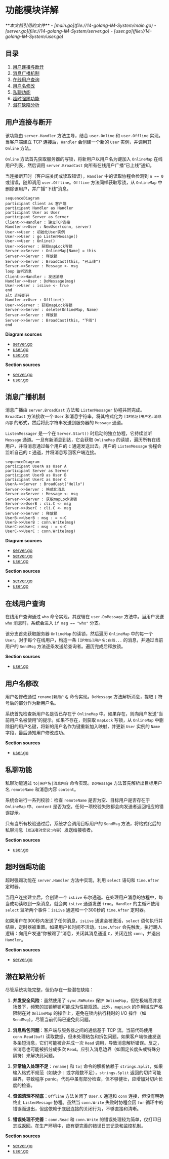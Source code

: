 # 功能模块详解

<cite>
**本文档引用的文件**  
- [main.go](file://14-golang-IM-System/main.go)
- [server.go](file://14-golang-IM-System/server.go)
- [user.go](file://14-golang-IM-System/user.go)
</cite>

## 目录
1. [用户连接与断开](#用户连接与断开)
2. [消息广播机制](#消息广播机制)
3. [在线用户查询](#在线用户查询)
4. [用户名修改](#用户名修改)
5. [私聊功能](#私聊功能)
6. [超时强踢功能](#超时强踢功能)
7. [潜在缺陷分析](#潜在缺陷分析)

## 用户连接与断开

该功能由 `server.Handler` 方法主导，结合 `user.Online` 和 `user.Offline` 实现。当客户端建立 TCP 连接后，`Handler` 会创建一个新的 `User` 实例，并调用其 `Online` 方法。

`Online` 方法首先获取服务器的写锁，将新用户以用户名为键加入 `OnlineMap` 在线用户列表，然后调用 `server.BroadCast` 向所有在线用户广播“已上线”通知。

当连接断开时（客户端关闭或读取错误），`Handler` 中的读取协程会检测到 `n == 0` 或错误，随即调用 `user.Offline`。`Offline` 方法同样获取写锁，从 `OnlineMap` 中删除该用户，并广播“下线”消息。

```mermaid
sequenceDiagram
participant Client as 客户端
participant Handler as Handler
participant User as User
participant Server as Server
Client->>Handler : 建立TCP连接
Handler->>User : NewUser(conn, server)
User->>User : 初始化User实例
User->>User : go ListenMessage()
User->>User : Online()
User->>Server : 获取mapLock写锁
Server->>Server : OnlineMap[Name] = this
Server->>Server : 释放锁
Server->>Server : BroadCast(this, "已上线")
Server->>Server : Message <- msg
loop 监听消息
Client->>Handler : 发送消息
Handler->>User : DoMessage(msg)
User->>User : isLive <- true
end
alt 连接断开
Handler->>User : Offline()
User->>Server : 获取mapLock写锁
Server->>Server : delete(OnlineMap, Name)
Server->>Server : 释放锁
Server->>Server : BroadCast(this, "下线")
end
```

**Diagram sources**
- [server.go](file://14-golang-IM-System/server.go#L55-L115)
- [user.go](file://14-golang-IM-System/user.go#L36-L45)
- [user.go](file://14-golang-IM-System/user.go#L48-L58)

**Section sources**
- [server.go](file://14-golang-IM-System/server.go#L55-L115)
- [user.go](file://14-golang-IM-System/user.go#L36-L58)

## 消息广播机制

消息广播由 `server.BroadCast` 方法和 `ListenMessager` 协程共同完成。`BroadCast` 方法接收一个 `User` 和消息字符串，将其格式化为 `[IP地址]用户名:消息内容` 的形式，然后将此字符串发送到服务器的 `Message` 通道。

`ListenMessager` 是一个在 `Server.Start()` 时启动的独立协程，它持续监听 `Message` 通道。一旦有新消息到达，它会获取 `OnlineMap` 的读锁，遍历所有在线用户，并将消息通过每个用户的 `C` 通道发送出去。用户的 `ListenMessage` 协程会监听自己的 `C` 通道，并将消息写回客户端连接。

```mermaid
sequenceDiagram
participant UserA as User A
participant Server as Server
participant UserB as User B
participant UserC as User C
UserA->>Server : BroadCast("Hello")
Server->>Server : 格式化消息
Server->>Server : Message <- msg
Server->>Server : 获取mapLock读锁
Server->>UserB : cli.C <- msg
Server->>UserC : cli.C <- msg
Server->>Server : 释放锁
UserB->>UserB : msg : = <-C
UserB->>UserB : conn.Write(msg)
UserC->>UserC : msg : = <-C
UserC->>UserC : conn.Write(msg)
```

**Diagram sources**
- [server.go](file://14-golang-IM-System/server.go#L49-L53)
- [server.go](file://14-golang-IM-System/server.go#L35-L46)
- [user.go](file://14-golang-IM-System/user.go#L126-L132)

**Section sources**
- [server.go](file://14-golang-IM-System/server.go#L35-L53)
- [user.go](file://14-golang-IM-System/user.go#L126-L132)

## 在线用户查询

在线用户查询通过 `who` 命令实现，其逻辑在 `user.DoMessage` 方法中。当用户发送 `who` 消息时，系统会进入 `if msg == "who"` 分支。

该分支首先获取服务器 `OnlineMap` 的读锁，然后遍历 `OnlineMap` 中的每一个 `User`。对于每个在线用户，构造一条 `[IP地址]用户名:在线...` 的消息，并通过当前用户的 `SendMsg` 方法逐条发送给查询者。遍历完成后释放锁。

**Section sources**
- [user.go](file://14-golang-IM-System/user.go#L66-L74)

## 用户名修改

用户名修改通过 `rename|新用户名` 命令实现。`DoMessage` 方法解析消息，提取 `|` 符号后的部分作为新用户名。

系统首先检查新用户名是否已存在于 `OnlineMap` 中。如果存在，则向用户发送“当前用户名被使用”的提示。如果不存在，则获取 `mapLock` 写锁，从 `OnlineMap` 中删除旧的用户名键，将新的用户名作为键重新加入映射，并更新 `User` 实例的 `Name` 字段，最后通知用户修改成功。

**Section sources**
- [user.go](file://14-golang-IM-System/user.go#L75-L88)

## 私聊功能

私聊功能通过 `to|用户名|消息内容` 命令实现。`DoMessage` 方法首先解析出目标用户名 `remoteName` 和消息内容 `content`。

系统会进行一系列校验：检查 `remoteName` 是否为空、目标用户是否存在于 `OnlineMap` 中、`content` 是否为空。任何一项校验失败都会向发送者返回相应的错误提示。

只有当所有校验通过后，系统才会调用目标用户的 `SendMsg` 方法，将格式化后的私聊消息（`发送者对您说:内容`）发送给接收者。

**Section sources**
- [user.go](file://14-golang-IM-System/user.go#L89-L119)

## 超时强踢功能

超时强踢功能在 `server.Handler` 方法中实现，利用 `select` 语句和 `time.After` 定时器。

当用户连接建立后，会创建一个 `isLive` 布尔通道。在处理用户消息的协程中，每当成功读取到一条消息，就会向 `isLive` 通道发送 `true`。`Handler` 的主循环使用 `select` 监听两个事件：`isLive` 通道和一个300秒的 `time.After` 定时器。

如果用户在300秒内发送了任何消息，`isLive` 通道会被激活，`select` 语句执行并结束，定时器被重置。如果用户长时间不活动，`time.After` 会先触发，执行踢人逻辑：向用户发送“你被踢了”消息，关闭其消息通道 `C`，关闭连接 `conn`，并退出 `Handler`。

**Section sources**
- [server.go](file://14-golang-IM-System/server.go#L55-L115)

## 潜在缺陷分析

尽管系统功能完整，但仍存在一些潜在缺陷：

1.  **并发安全风险**：虽然使用了 `sync.RWMutex` 保护 `OnlineMap`，但在极端高并发场景下，频繁的加锁解锁可能成为性能瓶颈。此外，`mapLock` 的作用域应严格限制在对 `OnlineMap` 的操作上，避免在锁内执行耗时的 I/O 操作（如 `SendMsg`），尽管当前代码已避免此问题。

2.  **消息粘包问题**：客户端与服务器之间的通信基于 TCP 流。当前代码使用 `conn.Read(buf)` 读取数据，但未处理粘包和拆包问题。如果客户端快速发送多条短消息，它们可能被合并成一次 `Read` 调用，导致消息解析错误。反之，长消息也可能被拆分成多次 `Read`。应引入消息边界（如固定长度头或特殊分隔符）来解决此问题。

3.  **异常输入处理不足**：`rename|` 和 `to|` 命令的解析依赖于 `strings.Split`，如果输入格式不规范（如缺少 `|` 或字段数不足），`strings.Split` 返回的切片可能越界，导致程序 panic。代码中虽有部分检查，但不够健壮，应增加对切片长度的检查。

4.  **资源清理不彻底**：`Offline` 方法关闭了 `User.C` 通道和 `conn` 连接，但没有明确终止 `ListenMessage` 协程。虽然当 `conn.Write` 失败时协程会因 `for` 循环中的错误而退出，但这依赖于底层连接的关闭行为，不够直接和清晰。

5.  **错误处理不完善**：`conn.Read` 和 `conn.Write` 的错误处理较为简单，仅打印日志或返回。在生产环境中，应有更完善的错误日志记录和监控机制。

**Section sources**
- [server.go](file://14-golang-IM-System/server.go#L55-L115)
- [user.go](file://14-golang-IM-System/user.go#L66-L123)